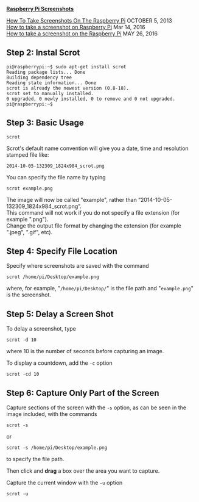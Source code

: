 [**Raspberry Pi Screenshots**](http://www.instructables.com/id/Raspberry-Pi-Screenshots/)

[How To Take Screenshots On The Raspberry Pi](https://www.raspberrypi-spy.co.uk/2013/10/how-to-take-screenshots-on-the-raspberry-pi/) OCTOBER 5, 2013  
[How to take a screenshot on Raspberry Pi](https://www.imore.com/how-take-screenshot-raspberry-pi) Mar 14, 2016  
[How to take a screenshot on the Raspberry Pi](https://www.cnet.com/how-to/how-to-take-a-screenshot-on-the-raspberry-pi/) MAY 26, 2016  

## Step 2: Instal Scrot
```Shell
pi@raspberrypi:~$ sudo apt-get install scrot
Reading package lists... Done
Building dependency tree       
Reading state information... Done
scrot is already the newest version (0.8-18).
scrot set to manually installed.
0 upgraded, 0 newly installed, 0 to remove and 0 not upgraded.
pi@raspberrypi:~$ 
```

## Step 3: Basic Usage
```Shell
scrot
```

Scrot's default name convention will give you a date, time and resolution stamped file like:

`2014-10-05-132309_1824x984_scrot.png`

You can specify the file name by typing

```Shell
scrot example.png
```

The image will now be called "example", rather than “2014-10-05-132309_1824x984_scrot.png”.  
This command will not work if you do not specify a file extension (for example ".png").  
Change the output file format by changing the extension (for example ".jpeg", ".gif", etc).

## Step 4: Specify File Location
Specify where screenshots are saved with the command

```Shell
scrot /home/pi/Desktop/example.png
```

where, for example, "`/home/pi/Desktop/`" is the file path and "`example.png`" is the screenshot.

## Step 5: Delay a Screen Shot
To delay a screenshot, type

```Shell
scrot -d 10
```

where 10 is the number of seconds before capturing an image. 

To display a countdown, add the `-c` option

```Shell
scrot -cd 10
```

## Step 6: Capture Only Part of the Screen
Capture sections of the screen with the `-s` option, as can be seen in the image included, with the commands

```Shell
scrot -s
```

or

```Shell
scrot -s /home/pi/Desktop/example.png
```

to specify the file path. 

Then click and **drag** a box over the area you want to capture.

Capture the current window with the `-u` option

```Shell
scrot -u
```
